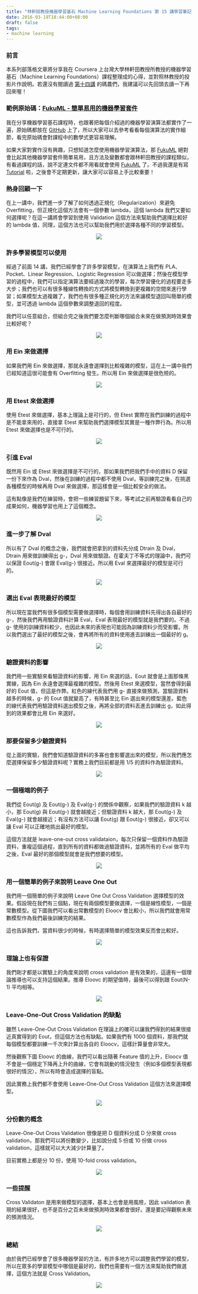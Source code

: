 ```yaml
---
title: "林軒田教授機器學習基石 Machine Learning Foundations 第 15 講學習筆記"
date: 2016-03-19T18:44:00+08:00
draft: false
tags:
- machine learning
---
```


### 前言

本系列部落格文章將分享我在 Coursera 上台灣大學林軒田教授所教授的機器學習基石（Machine Learning Foundations）課程整理成的心得，並對照林教授的投影片作說明。若還沒有閱讀過 [第十四講](http://blog.fukuball.com/lin-xuan-tian-jiao-shou-ji-qi-xue-xi-ji-shi-machine-learning-foundations-di-shi-si-jiang-xue-xi-bi-ji/) 的碼農們，我建議可以先回頭去讀一下再回來喔！

### 範例原始碼：[FukuML - 簡單易用的機器學習套件](https://github.com/fukuball/fuku-ml)

我在分享機器學習基石課程時，也跟著把每個介紹過的機器學習演算法都實作了一遍，原始碼都放在 [GitHub](https://github.com/fukuball/fuku-ml) 上了，所以大家可以去參考看看每個演算法的實作細節，看完原始碼會對課程中的數學式更容易理解。

如果大家對實作沒有興趣，只想知道怎麼使用機器學習演算法，那 [FukuML](https://github.com/fukuball/fuku-ml) 絕對會比起其他機器學習套件簡單易用，且方法及變數都會跟林軒田教授的課程類似，有看過課程的話，說不定連文件都不用看就會使用 [FukuML](https://github.com/fukuball/fuku-ml) 了。不過我還是有寫 [Tutorial](https://github.com/fukuball/FukuML-Tutorial) 啦，之後會不定期更新，讓大家可以容易上手比較重要！

### 熱身回顧一下

在上一講中，我們進一步了解了如何透過正規化（Regularization）來避免 Overfitting，但正規化這個方法會有一個參數 lambda，這個 lambda 我們又要如何選擇呢？在這一講將會學習到使用 Validation 這個方法來幫助我們選擇比較好的 lambda 值，同理，這個方法也可以幫助我們用於選擇各種不同的學習模型。

<p style="text-align:center">
    <img src="http://static.obeobe.com/image/blog-image/Machine-Learning-Foundations-15-1.png?1">
</p>

### 許多學習模型可以使用

經過了前面 14 講，我們已經學會了許多學習模型，在演算法上我們有 PLA、Pocket、Linear Regression、Logistic Regression 可以做選擇；然後在模型學習的過程中，我們可以指定演算法要經過幾次的學習，每次學習優化的過程要走多大步；我們也可以有很多種線性轉換的方式將模型轉換到更複雜的空間來進行學習；如果模型太過複雜了，我們也有很多種正規化的方法來讓模型退回叫簡單的模型，並可透過 lambda 這個參數來調整退回的程度。

我們可以任意組合，但組合完之後我們要怎麼判斷哪個組合未來在做預測時效果會比較好呢？

<p style="text-align:center">
    <img src="http://static.obeobe.com/image/blog-image/Machine-Learning-Foundations-15-2.png">
</p>

### 用 Ein 來做選擇

如果我們用 Ein 來做選擇，那就永遠會選擇到比較複雜的模型，這在上一講中我們已經知道這很可能會有 Overfitting 發生。所以用 Ein 來做選擇是很危險的。

<p style="text-align:center">
    <img src="http://static.obeobe.com/image/blog-image/Machine-Learning-Foundations-15-3.png">
</p>

### 用 Etest 來做選擇

使用 Etest 來做選擇，基本上理論上是可行的，但 Etest 實際在我們訓練的過程中是不能拿來用的，直接拿 Etest 來幫助我們選擇模型其實是一種作弊行為。所以用 Etest 來做選擇也是不可行的。

<p style="text-align:center">
    <img src="http://static.obeobe.com/image/blog-image/Machine-Learning-Foundations-15-4.png">
</p>

### 引進 Eval

既然用 Ein 或 Etest 來做選擇是不可行的，那如果我們把我們手中的資料 D 保留一份下來作為 Dval，然後在訓練的過程中都不使用 Dval，等訓練完之後，在挑選各種模型的時候再用 Dval 來做選擇，那這樣會是一個比較安全的做法。

這有點像是我們在練習時，會把一些練習題留下來，等考試之前再驗證看看自己的成果如何，機器學習也用上了這個概念。

<p style="text-align:center">
    <img src="http://static.obeobe.com/image/blog-image/Machine-Learning-Foundations-15-5.png">
</p>

### 進一步了解 Dval

所以有了 Dval 的概念之後，我們就會把拿到的資料先分成 Dtrain 及 Dval，Dtrain 用來做訓練得出 g-，Dval 用來做驗證。在霍夫丁不等式的理論中，我們可以保證 Eout(g-) 會跟 Eval(g-) 很接近。所以用 Eval 來選擇最好的模型是可行的。

<p style="text-align:center">
    <img src="http://static.obeobe.com/image/blog-image/Machine-Learning-Foundations-15-6.png">
</p>

### 選出 Eval 表現最好的模型

所以現在當我們有很多個模型需要做選擇時，每個會用訓練資料先得出各自最好的 g-，然後我們再用驗證資料計算 Eval，Eval 表現最好的模型就是我們要的。不過 g- 使用的訓練資料較少，也因此未來的表現也可能因為訓練資料少而受影響。所以我們選出了最好的模型之後，會再將所有的資料使用進去訓練出一個最好的 g。

<p style="text-align:center">
    <img src="http://static.obeobe.com/image/blog-image/Machine-Learning-Foundations-15-7.png">
</p>

### 驗證資料的影響

我們用一些實驗來看驗證資料的影響，用 Ein 來選的話，Eout 就會是上面那條黑實線，因為 Ein 永遠會選擇最複雜的模型。然後用 Etest 來選模型，當然會得到最好的 Eout 值，但這是作弊。紅色的線代表我們用 g- 直接來做預測，當驗證資料越多的時候，g- 的 Eout 值就變高了，有時甚至比 Ein 選出來的模型還差。藍色的線代表我們用驗證資料選出模型之後，再將全部的資料丟進去訓練出 g，如此得到的效果都會比用 Ein 來選好。

<p style="text-align:center">
    <img src="http://static.obeobe.com/image/blog-image/Machine-Learning-Foundations-15-8.png">
</p>

### 那要保留多少驗證資料

從上面的實驗，我們會知道驗證資料的多寡也會影響選出來的模型，所以我們應怎麼選擇保留多少驗證資料呢？實務上我們目前都是用 1/5 的資料作為驗證資料。

<p style="text-align:center">
    <img src="http://static.obeobe.com/image/blog-image/Machine-Learning-Foundations-15-9.png">
</p>

### 一個極端的例子

我們從 Eout(g) 及 Eout(g-) 及 Eval(g-) 的關係中觀察，如果我們的驗證資料 k 越小，那 Eout(g) 與 Eout(g-) 就會越接近；但驗證資料 k 越大，那 Eout(g-) 及 Eval(g-) 就會越接近；有沒有方法可以讓 Eout(g) 跟 Eout(g-) 很接近，卻又可以讓 Eval 可以正確地挑出最好的模型。

這個方法就是 leave-one-out cross validataion，每次只保留一個資料作為驗證資料，重複這個過程，直到所有的資料都做過驗證資料，並將所有的 Eval 做平均之後，Eval 最好的那個模型就會是我們想要的模型。

<p style="text-align:center">
    <img src="http://static.obeobe.com/image/blog-image/Machine-Learning-Foundations-15-10.png">
</p>

### 用一個簡單的例子來說明 Leave One Out

我們用一個簡單的例子來說明 Leave One Out Cross Validation 選擇模型的效果。假設現在我們有三個點，現在有兩個模型要做選擇，一個是線性模型，一個是常數模型。從下圖我們可以看出常數模型的 Eloocv 會比較小，所以我們就會用常數模型作為我們最後訓練完的結果。

這也告訴我們，當資料很少的時候，有時選擇簡單的模型效果反而會比較好。

<p style="text-align:center">
    <img src="http://static.obeobe.com/image/blog-image/Machine-Learning-Foundations-15-11.png">
</p>

### 理論上也有保證

我們剛才都是以實驗上的角度來說明 cross validation 是有效果的，這邊有一個理論推導也可以支持這個結果。推導 Eloovc 的期望值時，最後可以得到跟 Eout(N-1) 平均相等。

<p style="text-align:center">
    <img src="http://static.obeobe.com/image/blog-image/Machine-Learning-Foundations-15-12.png">
</p>

### Leave-One-Out Cross Validation 的缺點

雖然 Leave-One-Out Cross Validation 在理論上的確可以讓我們得到的結果很接近真實得到的 Eout，但這個方法也有缺點。如果我們有 1000 個資料，那我們就每個模型都要訓練一千次來計算出各自的 Eloocv，這樣計算量會非常大。

然後觀察下圖 Eloovc 的曲線，我們可以看出隨著 Feature 值的上升，Eloocv 值不會是一個穩定下降再上升的曲線，它會有跳動的情況發生（例如多個模型表現都很好的情況），所以有時會造成選擇的盲點。

因此實務上我們都不會使用 Leave-One-Out Cross Validation 這個方法來選擇模型。

<p style="text-align:center">
    <img src="http://static.obeobe.com/image/blog-image/Machine-Learning-Foundations-15-13.png">
</p>

### 分份數的概念

Leave-One-Out Cross Validation 很像是把 D 個資料分成 D 分來做 cross validation，那我們可以將份數變少，比如說分成 5 份或 10 份做 cross validation，這樣就可以大大減少計算量了。

目前實務上都是分 10 份，使用 10-fold cross validation。

<p style="text-align:center">
    <img src="http://static.obeobe.com/image/blog-image/Machine-Learning-Foundations-15-14.png">
</p>

### 一些提醒

Cross Validaton 是用來做模型的選擇，基本上也會是用風險，因此 validation 表現的結果很好，也不是百分之百未來做預測時效果都會很好。還是要記得觀察未來的預測情況。

<p style="text-align:center">
    <img src="http://static.obeobe.com/image/blog-image/Machine-Learning-Foundations-15-15.png">
</p>

### 總結

由於我們已經學會了很多機器學習的方法，有許多地方可以調整我們學習的模型，所以在眾多的學習模型中哪個是最好的，我們也需要有一個方法來幫助我們做選擇，這個方法就是 Cross Validation。

<p style="text-align:center">
    <img src="http://static.obeobe.com/image/blog-image/Machine-Learning-Foundations-15-16.png">
</p>
